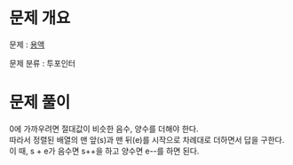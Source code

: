 # 문제 개요

문제 : [용액](https://www.acmicpc.net/problem/2467)

문제 분류 : 투포인터

# 문제 풀이

0에 가까우려면 절대값이 비슷한 음수, 양수를 더해야 한다.  
따라서 정렬된 배열의 맨 앞(s)과 맨 뒤(e)를 시작으로 차례대로 더하면서 답을 구한다.  
이 때, s + e가 음수면 s++을 하고 양수면 e--를 하면 된다.
